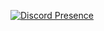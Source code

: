 [![Discord Presence](https://lanyard.cnrad.dev/api/583783530664820793)](https://discord.com/users/583783530664820793)
